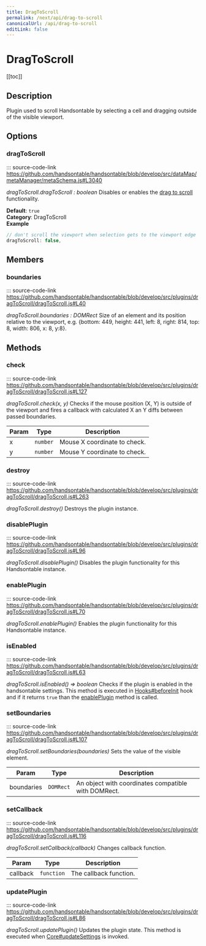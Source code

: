 ```yaml
---
title: DragToScroll
permalink: /next/api/drag-to-scroll
canonicalUrl: /api/drag-to-scroll
editLink: false
---
```


# DragToScroll

[[toc]]

## Description

Plugin used to scroll Handsontable by selecting a cell and dragging outside of the visible viewport.


## Options

### dragToScroll
::: source-code-link https://github.com/handsontable/handsontable/blob/develop/src/dataMap/metaManager/metaSchema.js#L3040
  

_dragToScroll.dragToScroll : boolean_
Disables or enables the [drag to scroll](#DragToScroll) functionality.

**Default**: <code>true</code>  
**Category**: DragToScroll  
**Example**  
```js
// don't scroll the viewport when selection gets to the viewport edge
dragToScroll: false,
```

## Members

### boundaries
::: source-code-link https://github.com/handsontable/handsontable/blob/develop/src/plugins/dragToScroll/dragToScroll.js#L40
  

_dragToScroll.boundaries : DOMRect_
Size of an element and its position relative to the viewport,
e.g. {bottom: 449, height: 441, left: 8, right: 814, top: 8, width: 806, x: 8, y:8}.


## Methods

### check
::: source-code-link https://github.com/handsontable/handsontable/blob/develop/src/plugins/dragToScroll/dragToScroll.js#L127
  

_dragToScroll.check(x, y)_
Checks if the mouse position (X, Y) is outside of the viewport and fires a callback with calculated X an Y diffs
between passed boundaries.


| Param | Type | Description |
| --- | --- | --- |
| x | `number` | Mouse X coordinate to check. |
| y | `number` | Mouse Y coordinate to check. |



### destroy
::: source-code-link https://github.com/handsontable/handsontable/blob/develop/src/plugins/dragToScroll/dragToScroll.js#L263
  

_dragToScroll.destroy()_
Destroys the plugin instance.



### disablePlugin
::: source-code-link https://github.com/handsontable/handsontable/blob/develop/src/plugins/dragToScroll/dragToScroll.js#L96
  

_dragToScroll.disablePlugin()_
Disables the plugin functionality for this Handsontable instance.



### enablePlugin
::: source-code-link https://github.com/handsontable/handsontable/blob/develop/src/plugins/dragToScroll/dragToScroll.js#L70
  

_dragToScroll.enablePlugin()_
Enables the plugin functionality for this Handsontable instance.



### isEnabled
::: source-code-link https://github.com/handsontable/handsontable/blob/develop/src/plugins/dragToScroll/dragToScroll.js#L63
  

_dragToScroll.isEnabled() ⇒ boolean_
Checks if the plugin is enabled in the handsontable settings. This method is executed in [Hooks#beforeInit](./Hooks/#beforeInit)
hook and if it returns `true` than the [enablePlugin](#DragToScroll+enablePlugin) method is called.



### setBoundaries
::: source-code-link https://github.com/handsontable/handsontable/blob/develop/src/plugins/dragToScroll/dragToScroll.js#L107
  

_dragToScroll.setBoundaries(boundaries)_
Sets the value of the visible element.


| Param | Type | Description |
| --- | --- | --- |
| boundaries | `DOMRect` | An object with coordinates compatible with DOMRect. |



### setCallback
::: source-code-link https://github.com/handsontable/handsontable/blob/develop/src/plugins/dragToScroll/dragToScroll.js#L116
  

_dragToScroll.setCallback(callback)_
Changes callback function.


| Param | Type | Description |
| --- | --- | --- |
| callback | `function` | The callback function. |



### updatePlugin
::: source-code-link https://github.com/handsontable/handsontable/blob/develop/src/plugins/dragToScroll/dragToScroll.js#L86
  

_dragToScroll.updatePlugin()_
Updates the plugin state. This method is executed when [Core#updateSettings](./Core/#updateSettings) is invoked.


